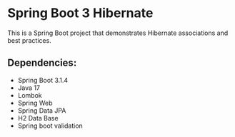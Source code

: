 # Spring Boot 3 Hibernate
This is a Spring Boot project that demonstrates Hibernate associations and best practices.


## Dependencies:
* Spring Boot 3.1.4
* Java 17
* Lombok
* Spring Web
* Spring Data JPA
* H2 Data Base
* Spring boot validation